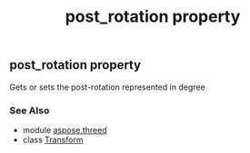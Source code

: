 ﻿---
title: post_rotation property
second_title: Aspose.3D for Python via .NET API References
description: 
type: docs
weight: 210
url: /python-net/aspose.threed/transform/post_rotation/
is_root: false
---

## post_rotation property


Gets or sets the post-rotation represented in degree

### See Also
* module [aspose.threed](../../)
* class [Transform](/3d/python-net/aspose.threed/transform)
